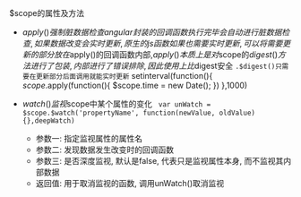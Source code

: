 $scope的属性及方法
- $apply()
	强制脏数据检查
	angular封装的回调函数执行完毕会自动进行脏数据检查,如果数据改变会实时更新,原生的js函数如果也需要实时更新,可以将需要更新的部分放在$apply()的回调函数内部,$apply()本质上是对$scope的$digest()方法进行了包装,内部进行了错误排除,因此使用上比$digest安全
`.$digest()只需要在更新部分后面调用就能实时更新`
		setinterval(function(){
			$scope.$apply(function(){
				$scope.time = new Date();
			})
		},1000)

- $watch()
	监视$scope中某个属性的变化
    ` var unWatch = $scope.$watch('propertyName', function(newValue, oldValue){},deepWatch)`
    * 参数一: 指定监视属性的属性名
    * 参数二: 发现数据发生改变时的回调函数
    * 参数三: 是否深度监视, 默认是false, 代表只是监视属性本身, 而不监视其内部数据
    * 返回值: 用于取消监视的函数, 调用unWatch()取消监视